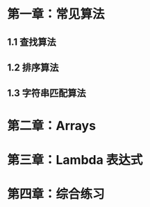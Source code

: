 # 第一章：常见算法

## 1.1 查找算法





## 1.2 排序算法





## 1.3 字符串匹配算法











# 第二章：Arrays





# 第三章：Lambda 表达式







# 第四章：综合练习